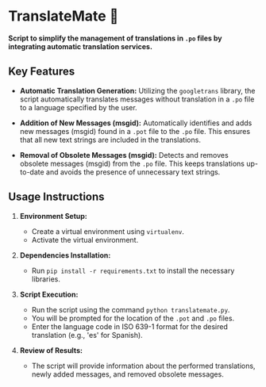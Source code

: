 # TranslateMate 🧉

**Script to simplify the management of translations in `.po` files by integrating automatic translation services.**

## Key Features

- **Automatic Translation Generation:** Utilizing the `googletrans` library, the script automatically translates messages without translation in a `.po` file to a language specified by the user.

- **Addition of New Messages (msgid):** Automatically identifies and adds new messages (msgid) found in a `.pot` file to the `.po` file. This ensures that all new text strings are included in the translations.

- **Removal of Obsolete Messages (msgid):** Detects and removes obsolete messages (msgid) from the `.po` file. This keeps translations up-to-date and avoids the presence of unnecessary text strings.

## Usage Instructions

1. **Environment Setup:**
    - Create a virtual environment using `virtualenv`.
    - Activate the virtual environment.

2. **Dependencies Installation:**
    - Run `pip install -r requirements.txt` to install the necessary libraries.

3. **Script Execution:**
    - Run the script using the command `python translatemate.py`.
    - You will be prompted for the location of the `.pot` and `.po` files.
    - Enter the language code in ISO 639-1 format for the desired translation (e.g., 'es' for Spanish).

4. **Review of Results:**
    - The script will provide information about the performed translations, newly added messages, and removed obsolete messages.
